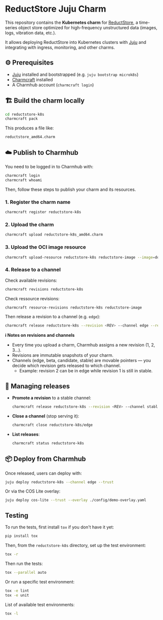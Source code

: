 # ReductStore Juju Charm

This repository contains the **Kubernetes charm** for [ReductStore](https://www.reduct.store), a time-series object store optimized for high-frequency unstructured data (images, logs, vibration data, etc.).

It allows deploying ReductStore into Kubernetes clusters with [Juju](https://juju.is) and integrating with ingress, monitoring, and other charms.

## ⚙️ Prerequisites

* [Juju](https://juju.is/docs/juju/installing) installed and bootstrapped (e.g. `juju bootstrap microk8s`)
* [Charmcraft](https://juju.is/docs/sdk/charmcraft) installed
* A Charmhub account (`charmcraft login`)


## 🏗️ Build the charm locally

```bash
cd reductstore-k8s
charmcraft pack
```

This produces a file like:

```
reductstore_amd64.charm
```

## ☁️ Publish to Charmhub

You need to be logged in to Charmhub with: 

```bash
charmcraft login
charmcraft whoami
```

Then, follow these steps to publish your charm and its resources.

### 1. Register the charm name

```bash
charmcraft register reductstore-k8s
```

### 2. Upload the charm

```bash
charmcraft upload reductstore-k8s_amd64.charm
```

### 3. Upload the OCI image resource

```bash
charmcraft upload-resource reductstore-k8s reductstore-image --image=docker://docker.io/reduct/store:latest
```

### 4. Release to a channel

Check available revisions:

```bash
charmcraft revisions reductstore-k8s
```

Check ressource revisions:

```bash
charmcraft resource-revisions reductstore-k8s reductstore-image
```

Then release a revision to a channel (e.g. `edge`):

```bash
charmcraft release reductstore-k8s --revision <REV> --channel edge --resource reductstore-image:<RES_REV>
```

**ℹ️ Notes on revisions and channels**

- Every time you upload a charm, Charmhub assigns a new revision (1, 2, 3…).
- Revisions are immutable snapshots of your charm.
- Channels (edge, beta, candidate, stable) are movable pointers — you decide which revision gets released to which channel.
  - Example: revision 2 can be in edge while revision 1 is still in stable.

## 🔄 Managing releases

* **Promote a revision** to a stable channel:

  ```bash
  charmcraft release reductstore-k8s --revision <REV> --channel stable
  ```
* **Close a channel** (stop serving it):

  ```bash
  charmcraft close reductstore-k8s/edge
  ```
* **List releases**:

  ```bash
  charmcraft status reductstore-k8s
  ```

## 📦 Deploy from Charmhub

Once released, users can deploy with:

```bash
juju deploy reductstore-k8s --channel edge --trust
```

Or via the COS Lite overlay:

```bash
juju deploy cos-lite --trust --overlay ./config/demo-overlay.yaml
```

## Testing 

To run the tests, first install `tox` if you don't have it yet:

```bash
pip install tox
```

Then, from the `reductstore-k8s` directory, set up the test environment:

```bash
tox -r
```

Then run the tests:

```bash
tox --parallel auto
```

Or run a specific test environment:

```bash
tox -e lint
tox -e unit
```

List of available test environments:

```bash
tox -l
```
